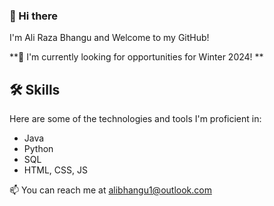 ### 👋 Hi there

I'm Ali Raza Bhangu and Welcome to my GitHub! 

**💼 I'm currently looking for opportunities for Winter 2024! **

## 🛠️ Skills

Here are some of the technologies and tools I'm proficient in:
- Java
- Python
- SQL
- HTML, CSS, JS

  
📫  You can reach me at alibhangu1@outlook.com

<!--
**ABhangu59/ABhangu59** is a ✨ _special_ ✨ repository because its `README.md` (this file) appears on your GitHub profile.

Here are some ideas to get you started:

- 🔭 I’m currently working on ...
- 🌱 I’m currently learning ...
- 👯 I’m looking to collaborate on ...
- 🤔 I’m looking for help with ...
- 💬 Ask me about ...
- 📫 How to reach me: ...
- 😄 Pronouns: ...
- ⚡ Fun fact: ...
-->
